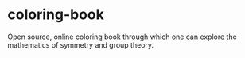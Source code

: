 # coloring-book
Open source, online coloring book through which one can explore the mathematics of symmetry and group theory.
